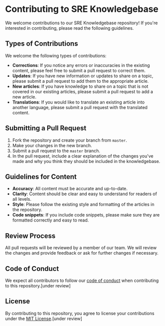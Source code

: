 # Contributing to SRE Knowledgebase

We welcome contributions to our SRE Knowledgebase repository! If you're interested in contributing, please read the following guidelines.

## Types of Contributions

We welcome the following types of contributions:

- **Corrections**: If you notice any errors or inaccuracies in the existing content, please feel free to submit a pull request to correct them.
- **Updates**: If you have new information or updates to share on a topic, please submit a pull request to add them to the appropriate article.
- **New articles**: If you have knowledge to share on a topic that is not covered in our existing articles, please submit a pull request to add a new article.
- **Translations**: If you would like to translate an existing article into another language, please submit a pull request with the translated content.

## Submitting a Pull Request

1. Fork the repository and create your branch from `master`.
2. Make your changes in the new branch.
3. Submit a pull request to the `master` branch.
4. In the pull request, include a clear explanation of the changes you've made and why you think they should be included in the knowledgebase.

## Guidelines for Content

- **Accuracy**: All content must be accurate and up-to-date.
- **Clarity**: Content should be clear and easy to understand for readers of all levels.
- **Style**: Please follow the existing style and formatting of the articles in the repository.
- **Code snippets**: If you include code snippets, please make sure they are formatted correctly and easy to read.

## Review Process

All pull requests will be reviewed by a member of our team. We will review the changes and provide feedback or ask for further changes if necessary.

## Code of Conduct

We expect all contributors to follow our [code of conduct](CODE_OF_CONDUCT.md) when contributing to this repository.[under review]

## License

By contributing to this repository, you agree to license your contributions under the [MIT License](LICENSE).[under review]
